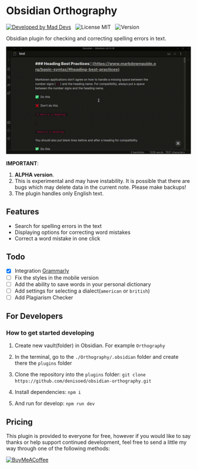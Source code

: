 # Obsidian Orthography

[![Developed by Mad Devs](https://maddevs.io/badge-dark.svg)](https://maddevs.io/)
&nbsp;
![License MIT](https://img.shields.io/github/license/denisoed/obsidian-orthography)
&nbsp;
![Version](https://img.shields.io/github/manifest-json/v/denisoed/obsidian-orthography)
&nbsp;

Obsidian plugin for checking and correcting spelling errors in text.

![Gif](./preview.gif)

**IMPORTANT**:
1. **ALPHA version**.
2. This is experimental and may have instability. It is possible that there are bugs which may delete data in the current note. Please make backups!
3. The plugin handles only English text.

## Features

* Search for spelling errors in the text
* Displaying options for correcting word mistakes
* Correct a word mistake in one click

## Todo
 
- [x] Integration [Grammarly](https://www.grammarly.com)
- [ ] Fix the styles in the mobile version
- [ ] Add the ability to save words in your personal dictionary
- [ ] Add settings for selecting a dialect(`american` or `british`)
- [ ] Add Plagiarism Checker

## For Developers

### How to get started developing

1. Create new vault(folder) in Obsidian. For example `Orthography`

2. In the terminal, go to the `./Orthography/.obsidian` folder and create there the `plugins` folder

3. Clone the repository into the `plugins` folder: `git clone https://github.com/denisoed/obsidian-orthography.git`

4. Install dependencies: `npm i`

5. And run for develop: `npm run dev`

## Pricing

This plugin is provided to everyone for free, however if you would like to
say thanks or help support continued development, feel free to send a little
my way through one of the following methods:

[<img src="https://cdn.buymeacoffee.com/buttons/v2/default-yellow.png" alt="BuyMeACoffee" width="100">](https://www.buymeacoffee.com/denisoed)
